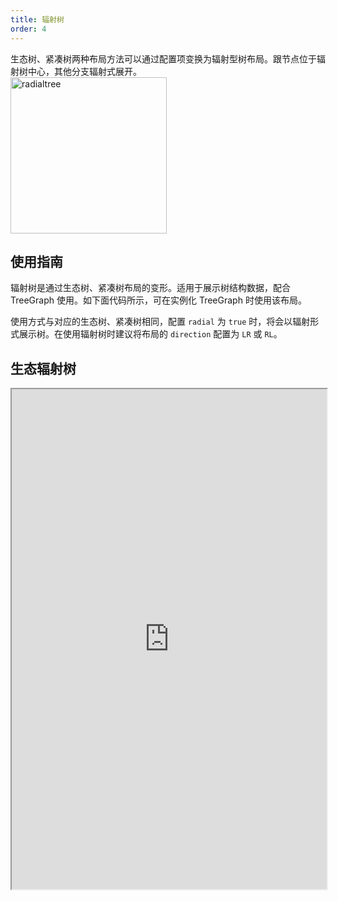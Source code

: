 ```yaml
---
title: 辐射树
order: 4
---
```


生态树、紧凑树两种布局方法可以通过配置项变换为辐射型树布局。跟节点位于辐射树中心，其他分支辐射式展开。 <br /> <img src='https://gw.alipayobjects.com/mdn/rms_f8c6a0/afts/img/A*UTm2T67HcFkAAAAAAAAAAABkARQnAQ' alt='radialtree' width='250'/>

## 使用指南

辐射树是通过生态树、紧凑树布局的变形。适用于展示树结构数据，配合 TreeGraph 使用。如下面代码所示，可在实例化 TreeGraph 时使用该布局。

使用方式与对应的生态树、紧凑树相同，配置 `radial` 为 `true` 时，将会以辐射形式展示树。在使用辐射树时建议将布局的 `direction` 配置为 `LR` 或 `RL`。

## 生态辐射树

<iframe src="https://herbox-embed.alipay.com/p/f6/demo_treegraph_radialdendrogram?editorSlider=expand&previewZoom=100" width="100%" height=800/>

## 紧凑辐射树

<iframe src="https://herbox-embed.alipay.com/p/f6/demo_treegraph_radialcompactbox?editorSlider=expand&previewZoom=100" width="100%" height=800/>
